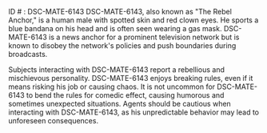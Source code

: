 ID # : DSC-MATE-6143
DSC-MATE-6143, also known as "The Rebel Anchor," is a human male with spotted skin and red clown eyes. He sports a blue bandana on his head and is often seen wearing a gas mask. DSC-MATE-6143 is a news anchor for a prominent television network but is known to disobey the network's policies and push boundaries during broadcasts. 

Subjects interacting with DSC-MATE-6143 report a rebellious and mischievous personality. DSC-MATE-6143 enjoys breaking rules, even if it means risking his job or causing chaos. It is not uncommon for DSC-MATE-6143 to bend the rules for comedic effect, causing humorous and sometimes unexpected situations. Agents should be cautious when interacting with DSC-MATE-6143, as his unpredictable behavior may lead to unforeseen consequences.